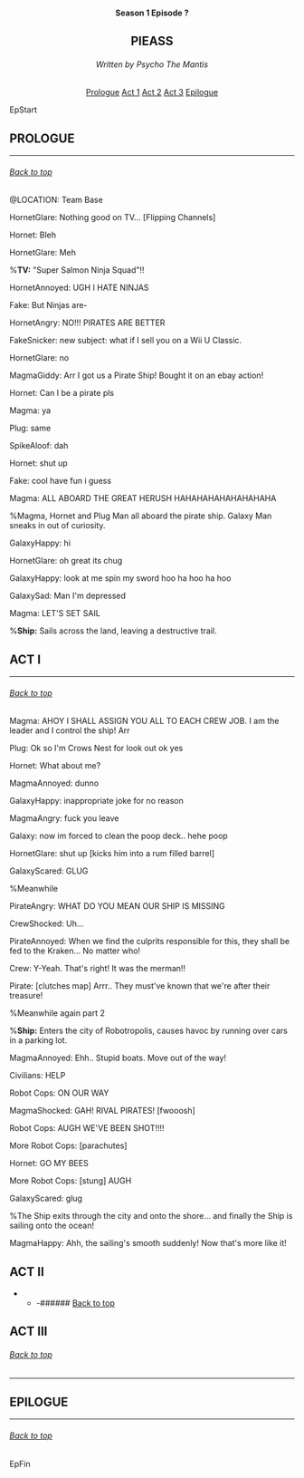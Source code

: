 <a id="top"></a>
<center>
<h4>Season 1 Episode ?</h4>
<h2>PIEASS</h2>
<h6>Written by Psycho The Mantis</h6>
</center>

<center>
<a href="#prologue" class="EpButtons">Prologue</a>
<a href="#act-1" class="EpButtons">Act 1</a>
<a href="#act-2" class="EpButtons">Act 2</a>
<a href="#act-3" class="EpButtons">Act 3</a>
<a href="#epilogue" class="EpButtons">Epilogue</a>
</center>



EpStart


## <a id="prologue"></a> PROLOGUE
- - -
###### [Back to top](#top)

@LOCATION: Team Base

HornetGlare: Nothing good on TV... [Flipping Channels]

Hornet: Bleh

HornetGlare: Meh

%**TV:** "Super Salmon Ninja Squad"!!

HornetAnnoyed: UGH I HATE NINJAS

Fake: But Ninjas are-

HornetAngry: NO!!! PIRATES ARE BETTER

FakeSnicker: new subject: what if I sell you on a Wii U Classic.

HornetGlare: no

MagmaGiddy: Arr I got us a Pirate Ship! Bought it on an ebay action!

Hornet: Can I be a pirate pls

Magma: ya

Plug: same

SpikeAloof: dah

Hornet: shut up

Fake: cool have fun i guess

Magma: ALL ABOARD THE GREAT HERUSH HAHAHAHAHAHAHAHAHA

%Magma, Hornet and Plug Man all aboard the pirate ship. Galaxy Man sneaks in out of curiosity.

GalaxyHappy: hi

HornetGlare: oh great its chug

GalaxyHappy: look at me spin my sword hoo ha hoo ha hoo

GalaxySad: Man I'm depressed

Magma: LET'S SET SAIL

%**Ship:** Sails across the land, leaving a destructive trail.



## <a id="act-1"></a> ACT I 
- - -
###### [Back to top](#top)

Magma: AHOY I SHALL ASSIGN YOU ALL TO EACH CREW JOB. I am the leader and I control the ship! Arr

Plug: Ok so I'm Crows Nest for look out ok yes

Hornet: What about me?

MagmaAnnoyed: dunno

GalaxyHappy: inappropriate joke for no reason

MagmaAngry: fuck you leave

Galaxy: now im forced to clean the poop deck.. hehe poop

HornetGlare: shut up [kicks him into a rum filled barrel]

GalaxyScared: GLUG

%Meanwhile

PirateAngry: WHAT DO YOU MEAN OUR SHIP IS MISSING

CrewShocked: Uh...

PirateAnnoyed: When we find the culprits responsible for this, they shall be fed to the Kraken... No matter who!

Crew: Y-Yeah. That's right! It was the merman!!

Pirate: [clutches map] Arrr.. They must've known that we're after their treasure!

%Meanwhile again part 2

%**Ship:** Enters the city of Robotropolis, causes havoc by running over cars in a parking lot.

MagmaAnnoyed: Ehh.. Stupid boats. Move out of the way!

Civilians: HELP

Robot Cops: ON OUR WAY

MagmaShocked: GAH! RIVAL PIRATES! [fwooosh]

Robot Cops: AUGH WE'VE BEEN SHOT!!!!

More Robot Cops: [parachutes]

Hornet: GO MY BEES

More Robot Cops: [stung] AUGH

GalaxyScared: glug

%The Ship exits through the city and onto the shore... and finally the Ship is sailing onto the ocean!

MagmaHappy: Ahh, the sailing's smooth suddenly! Now that's more like it!



## <a id="act-2"></a> ACT II
- - -###### [Back to top](#top)


## <a id="act-3"></a> ACT III
###### [Back to top](#top)
- - -



## <a id="epilogue"></a> EPILOGUE
- - -
###### [Back to top](#top)


EpFin

<script src="assets/js/EpFormatter.js"></script>